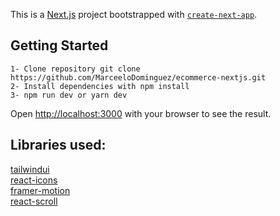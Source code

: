 This is a [Next.js](https://nextjs.org/) project bootstrapped with [`create-next-app`](https://github.com/vercel/next.js/tree/canary/packages/create-next-app).

## Getting Started

```
1- Clone repository git clone https://github.com/MarceeloDominguez/ecommerce-nextjs.git
2- Install dependencies with npm install
3- npm run dev or yarn dev
```

Open [http://localhost:3000](http://localhost:3000) with your browser to see the result.

## Libraries used:

[tailwindui](https://tailwindui.com/) <br>
[react-icons](https://react-icons.github.io/react-icons/) <br>
[framer-motion](https://www.framer.com/motion/) <br>
[react-scroll](https://www.npmjs.com/package/react-scroll) <br>


